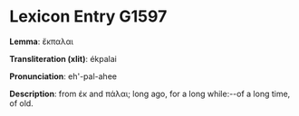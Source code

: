 # Lexicon Entry G1597

**Lemma**: ἔκπαλαι

**Transliteration (xlit)**: ékpalai

**Pronunciation**: eh'-pal-ahee

**Description**:
from ἐκ and πάλαι; long ago, for a long while:--of a long time, of old.

